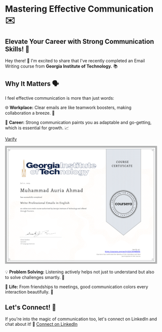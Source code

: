 # Mastering Effective Communication ✉️

## Elevate Your Career with Strong Communication Skills! 🚀

Hey there! 👋 I'm excited to share that I've recently completed an Email Writing course from **Georgia Institute of Technology.** 📚

## Why It Matters 🗣️
I feel effective communication is more than just words:

🌐 **Workplace:** Clear emails are like teamwork boosters, making collaboration a breeze. 🤝

🌱 **Career:** Strong communication paints you as adaptable and go-getting, which is essential for growth. 📈

[Varify](https://coursera.org/share/a1ddee228ec0d848321980454d804ddb)

![Certificate](Email_Writing.png)

💡 **Problem Solving:** Listening actively helps not just to understand but also to solve challenges smartly. 🧠

🌈 **Life:** From friendships to meetings, good communication colors every interaction beautifully. 🤗

## Let's Connect! 🤝
If you're into the magic of communication too, let's connect on LinkedIn and chat about it! 👥
[Connect on LinkedIn](https://www.linkedin.com/in/muhammad-auria-ahmad/)
